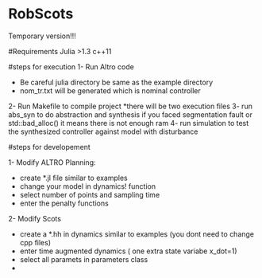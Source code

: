 # RobScots

Temporary version!!!

#Requirements
Julia >1.3
c++11

#steps for execution
1- Run Altro code 
* Be careful julia directory be same as the example directory
* nom_tr.txt will be generated which is nominal controller

2- Run Makefile to compile project
*there will be two execution files
3- run abs_syn to do abstraction and synthesis
if you faced segmentation fault or std::bad_alloc() it means there is not enough ram
4- run simulation to test the synthesized controller against model with disturbance



#steps for developement

1- Modify ALTRO Planning:
* create *.jl file similar to examples
* change your model in dynamics! function
* select number of points and sampling time
* enter the penalty functions 

2- Modify Scots
* create a *.hh in dynamics similar to examples (you dont need to change cpp files)
* enter time augmented dynamics ( one extra state variabe x_dot=1)
* select all paramets in parameters class
* 
